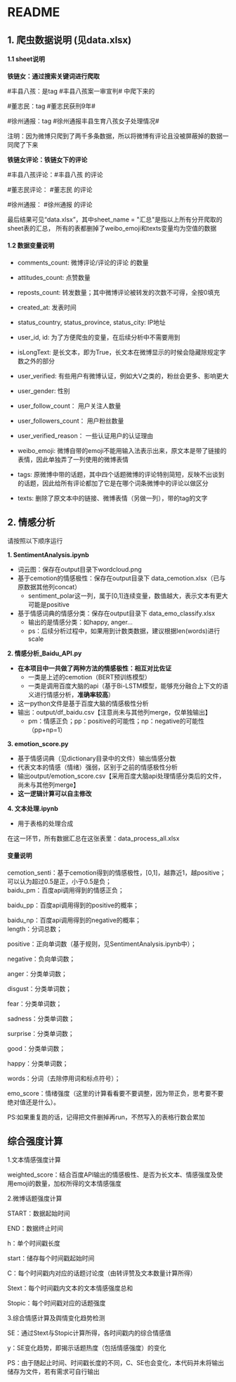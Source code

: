 # README
## 1. 爬虫数据说明 (见data.xlsx)

#### 1.1 sheet说明

**铁链女：通过搜索关键词进行爬取**

\#丰县八孩：是tag #丰县八孩案一审宣判# 中爬下来的

\#董志民：tag #董志民获刑9年#

\#徐州通报：tag #徐州通报丰县生育八孩女子处理情况#

注明：因为微博只爬到了两千多条数据，所以将微博有评论且没被屏蔽掉的数据一同爬了下来

**铁链女评论：铁链女下的评论**

\#丰县八孩评论：#丰县八孩 的评论

\#董志民评论： #董志民 的评论

\#徐州通报： #徐州通报 的评论

最后结果可见“data.xlsx”，其中sheet_name = "汇总"是指以上所有分开爬取的sheet表的汇总， 所有的表都删掉了weibo_emoji和texts变量均为空值的数据


#### 1.2 数据变量说明

- comments_count: 微博评论/评论的评论 的数量

- attitudes_count: 点赞数量

- reposts_count: 转发数量；其中微博评论被转发的次数不可得，全按0填充

- created_at: 发表时间

- status_country, status_province, status_city: IP地址

- user_id, id: 为了方便爬虫的变量，在后续分析中不需要用到

- isLongText: 是长文本，即为True，长文本在微博显示的时候会隐藏除规定字数之外的部分

- user_verified: 有些用户有微博认证，例如大V之类的，粉丝会更多、影响更大

- user_gender: 性别

- user_follow_count： 用户关注人数量

- user_followers_count： 用户粉丝数量

- user_verified_reason： 一些认证用户的认证理由

- weibo_emoji: 微博自带的emoji不能用输入法表示出来，原文本是带了链接的表情，因此单独弄了一列使用的微博表情

- tags: 原微博中带的话题，其中四个话题微博的评论特别简短，反映不出谈到的话题，因此给所有评论都加了它是在哪个词条微博中的评论以做区分

- texts: 删除了原文本中的链接、微博表情（另做一列），带的tag的文字

## 2. 情感分析

请按照以下顺序运行

**1. SentimentAnalysis.ipynb**

- 词云图：保存在output目录下wordcloud.png
- 基于cemotion的情感极性：保存在output目录下 data_cemotion.xlsx（已与原数据其他列concat）
  - sentiment_polar这一列，属于[0,1]连续变量，数值越大，表示文本有更大可能是positive
- 基于情感词典的情感分类：保存在output目录下 data_emo_classify.xlsx
  - 输出的是情感分类：如happy, anger...
  - ps：后续分析过程中，如果用到计数类数据，建议根据len(words)进行scale

**2. 情感分析_Baidu_API.py**
- **在本项目中一共做了两种方法的情感极性：相互对比佐证**
  - 一类是上述的cemotion（BERT预训练模型）
  - 一类是调用百度大脑的api（基于Bi-LSTM模型，能够充分融合上下文的语义进行情感分析，**准确率较高**）
- 这一python文件是基于百度大脑的情感极性分析
- 输出：output/df_baidu.csv【注意尚未与其他列merge，仅单独输出】
  - pm：情感正负；pp：positive的可能性；np：negative的可能性（pp+np=1）

**3. emotion_score.py**
- 基于情感词典（见dictionary目录中的文件）输出情感分数
- 代表文本的情感（情绪）强弱，区别于之前的情感极性分析
- 输出output/emotion_score.csv【采用百度大脑api处理情感分类后的文件，尚未与其他列merge】
- **这一逻辑计算可以自主修改**

**4. 文本处理.ipynb**
- 用于表格的处理合成

在这一环节，所有数据汇总在这张表里：data_process_all.xlsx

#### 变量说明
cemotion_senti：基于cemotion得到的情感极性，[0,1]，越靠近1，越positive；可以认为超过0.5是正，小于0.5是负；
<br/> 
baidu_pm：百度api调用得到的情感正负；

baidu_pp：百度api调用得到的positive的概率；

baidu_np：百度api调用得到的negative的概率；
<br/> 
length：分词总数；

positive：正向单词数（基于规则，见SentimentAnalysis.ipynb中）；

negative：负向单词数；

anger：分类单词数；

disgust：分类单词数；

fear：分类单词数；

sadness：分类单词数；

surprise：分类单词数；

good：分类单词数；

happy：分类单词数；

words：分词（去除停用词和标点符号）；

emo_score：情绪强度（这里的计算看看要不要调整，因为带正负，思考要不要绝对值还是什么）。


PS:如果重复跑的话，记得把文件删掉再run，不然写入的表格行数会累加


## 综合强度计算

1.文本情感强度计算

weighted_score：结合百度API输出的情感极性、是否为长文本、情感强度及使用emoji的数量，加权所得的文本情感强度



2.微博话题强度计算

START：数据起始时间

END：数据终止时间

h：单个时间戳长度

start：储存每个时间戳起始时间

C：每个时间戳内对应的话题讨论度（由转评赞及文本数量计算所得）

Stext：每个时间戳内文本的文本情感强度总和

Stopic：每个时间戳对应的话题强度


3.综合情感计算及舆情变化趋势检测

SE：通过Stext与Stopic计算所得，各时间戳内的综合情感值

y：SE变化趋势，即揭示话题热度（包括情感强度）的变化

PS：由于随起止时间、时间戳长度的不同，C、SE也会变化，本代码并未将输出储存为文件，若有需求可自行输出